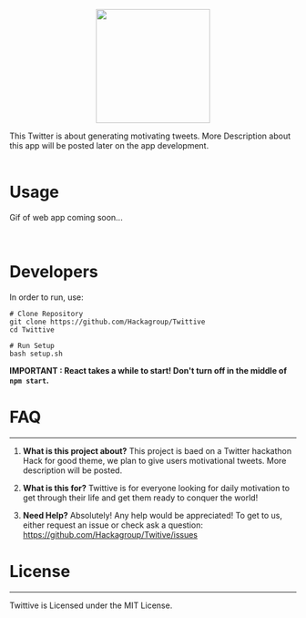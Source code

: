 <p align="center"><a href="#" target="_blank"><img width="200"src="https://i.imgur.com/GlIVUxo.png"></a></p>



This Twitter is about generating motivating tweets. More Description about this app will be posted later on the app development.
<br>
<br>

# Usage

Gif of web app coming soon...

<br>

# Developers

<p>In order to run, use:</p>

```
# Clone Repository
git clone https://github.com/Hackagroup/Twittive
cd Twittive

# Run Setup
bash setup.sh
```

<b>IMPORTANT : React takes a while to start! Don't turn off in the middle of `npm start`.</b>


# FAQ
---

1) **What is this project about?**
 This project is baed on a Twitter hackathon Hack for good theme, we plan to give users motivational tweets. More description will be posted.

2) **What is this for?**
 Twittive is for everyone looking for daily motivation to get through their life and get them ready to conquer the world!

3) **Need Help?**
 Absolutely! Any help would be appreciated! To get to us, either request an
 issue or check ask a question: https://github.com/Hackagroup/Twitive/issues

# License
---

Twittive is Licensed under the MIT License.